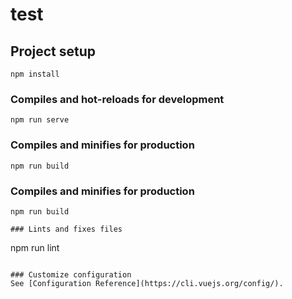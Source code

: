 # test

## Project setup
```
npm install
```

### Compiles and hot-reloads for development
```
npm run serve
```

### Compiles and minifies for production
```
npm run build
```

### Compiles and minifies for production
```
npm run build

### Lints and fixes files
```
npm run lint
```

### Customize configuration
See [Configuration Reference](https://cli.vuejs.org/config/).
